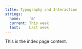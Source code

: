 ```yaml
---
title: Typography and Interaction
strings:
  home:    '&'
  current: This week
  last:    Last week
---
```




This is the index page content.
